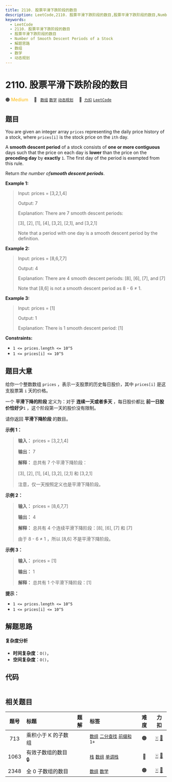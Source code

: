 ```yaml
---
title: 2110. 股票平滑下跌阶段的数目
description: LeetCode,2110. 股票平滑下跌阶段的数目,股票平滑下跌阶段的数目,Number of Smooth Descent Periods of a Stock,解题思路,数组,数学,动态规划
keywords:
  - LeetCode
  - 2110. 股票平滑下跌阶段的数目
  - 股票平滑下跌阶段的数目
  - Number of Smooth Descent Periods of a Stock
  - 解题思路
  - 数组
  - 数学
  - 动态规划
---
```


# 2110. 股票平滑下跌阶段的数目

🟠 <font color=#ffb800>Medium</font>&emsp; 🔖&ensp; [`数组`](/tag/array.md) [`数学`](/tag/math.md) [`动态规划`](/tag/dynamic-programming.md)&emsp; 🔗&ensp;[`力扣`](https://leetcode.cn/problems/number-of-smooth-descent-periods-of-a-stock) [`LeetCode`](https://leetcode.com/problems/number-of-smooth-descent-periods-of-a-stock)

## 题目

You are given an integer array `prices` representing the daily price history
of a stock, where `prices[i]` is the stock price on the `ith` day.

A **smooth descent period** of a stock consists of **one or more contiguous**
days such that the price on each day is **lower** than the price on the
**preceding day** by **exactly** `1`. The first day of the period is exempted
from this rule.

Return _the number of**smooth descent periods**_.



**Example 1:**

> Input: prices = [3,2,1,4]
> 
> Output: 7
> 
> Explanation: There are 7 smooth descent periods:
> 
> [3], [2], [1], [4], [3,2], [2,1], and [3,2,1]
> 
> Note that a period with one day is a smooth descent period by the definition.

**Example 2:**

> Input: prices = [8,6,7,7]
> 
> Output: 4
> 
> Explanation: There are 4 smooth descent periods: [8], [6], [7], and [7]
> 
> Note that [8,6] is not a smooth descent period as 8 - 6 ≠ 1.

**Example 3:**

> Input: prices = [1]
> 
> Output: 1
> 
> Explanation: There is 1 smooth descent period: [1]

**Constraints:**

  * `1 <= prices.length <= 10^5`
  * `1 <= prices[i] <= 10^5`


## 题目大意

给你一个整数数组 `prices` ，表示一支股票的历史每日股价，其中 `prices[i]` 是这支股票第 `i` 天的价格。

一个 **平滑下降的阶段**  定义为：对于 **连续一天或者多天**  ，每日股价都比 **前一日股价恰好少**`1` ，这个阶段第一天的股价没有限制。

请你返回 **平滑下降阶段**  的数目。



**示例 1：**

> 
> 
> 
> 
> 
> **输入：** prices = [3,2,1,4]
> 
> **输出：** 7
> 
> **解释：** 总共有 7 个平滑下降阶段：
> 
> [3], [2], [1], [4], [3,2], [2,1] 和 [3,2,1]
> 
> 注意，仅一天按照定义也是平滑下降阶段。
> 
> 

**示例 2：**

> 
> 
> 
> 
> 
> **输入：** prices = [8,6,7,7]
> 
> **输出：** 4
> 
> **解释：** 总共有 4 个连续平滑下降阶段：[8], [6], [7] 和 [7]
> 
> 由于 8 - 6 ≠ 1 ，所以 [8,6] 不是平滑下降阶段。
> 
> 

**示例 3：**

> 
> 
> 
> 
> 
> **输入：** prices = [1]
> 
> **输出：** 1
> 
> **解释：** 总共有 1 个平滑下降阶段：[1]
> 
> 



**提示：**

  * `1 <= prices.length <= 10^5`
  * `1 <= prices[i] <= 10^5`


## 解题思路

#### 复杂度分析

- **时间复杂度**：`O()`，
- **空间复杂度**：`O()`，

## 代码

```javascript

```

## 相关题目

<!-- prettier-ignore -->
| 题号 | 标题 | 题解 | 标签 | 难度 | 力扣 |
| :------: | :------ | :------: | :------ | :------: | :------: |
| 713 | 乘积小于 K 的子数组 |  |  [`数组`](/tag/array.md) [`二分查找`](/tag/binary-search.md) [`前缀和`](/tag/prefix-sum.md) `1+` | 🟠 | [🀄️](https://leetcode.cn/problems/subarray-product-less-than-k) [🔗](https://leetcode.com/problems/subarray-product-less-than-k) |
| 1063 | 有效子数组的数目 🔒 |  |  [`栈`](/tag/stack.md) [`数组`](/tag/array.md) [`单调栈`](/tag/monotonic-stack.md) | 🔴 | [🀄️](https://leetcode.cn/problems/number-of-valid-subarrays) [🔗](https://leetcode.com/problems/number-of-valid-subarrays) |
| 2348 | 全 0 子数组的数目 |  |  [`数组`](/tag/array.md) [`数学`](/tag/math.md) | 🟠 | [🀄️](https://leetcode.cn/problems/number-of-zero-filled-subarrays) [🔗](https://leetcode.com/problems/number-of-zero-filled-subarrays) |